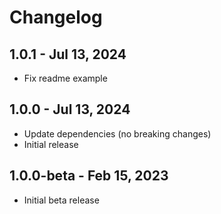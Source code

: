 # Changelog

## 1.0.1 - Jul 13, 2024

- Fix readme example

## 1.0.0 - Jul 13, 2024

- Update dependencies (no breaking changes)
- Initial release

## 1.0.0-beta - Feb 15, 2023

- Initial beta release

